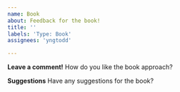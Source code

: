 ```yaml
---
name: Book
about: Feedback for the book!
title: ''
labels: 'Type: Book'
assignees: 'yngtodd'

---
```


**Leave a comment!**
How do you like the book approach?

**Suggestions**
Have any suggestions for the book?

